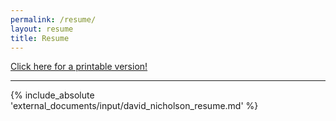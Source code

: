 ```yaml
---
permalink: /resume/
layout: resume
title: Resume
---
```


<a href="{{site.url}}/external_documents/output/david_nicholson_resume.pdf" download="david_nicholson_resume.pdf"> Click here for a printable version!</a>

---

{% include_absolute 'external_documents/input/david_nicholson_resume.md' %}
